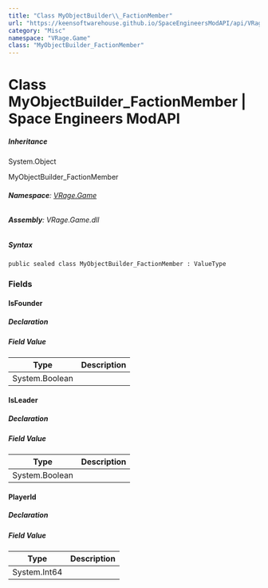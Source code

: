 ```yaml
---
title: "Class MyObjectBuilder\\_FactionMember"
url: "https://keensoftwarehouse.github.io/SpaceEngineersModAPI/api/VRage.Game.MyObjectBuilder_FactionMember.html"
category: "Misc"
namespace: "VRage.Game"
class: "MyObjectBuilder_FactionMember"
---
```


# Class MyObjectBuilder\_FactionMember | Space Engineers ModAPI

##### Inheritance

System.Object

MyObjectBuilder\_FactionMember

###### **Namespace**: [VRage.Game](https://keensoftwarehouse.github.io/SpaceEngineersModAPI/api/VRage.Game.html)

###### **Assembly**: VRage.Game.dll

##### Syntax

```
public sealed class MyObjectBuilder_FactionMember : ValueType
```

### Fields

#### IsFounder

##### Declaration

##### Field Value

| Type | Description |
| --- | --- |
| System.Boolean |     |

#### IsLeader

##### Declaration

##### Field Value

| Type | Description |
| --- | --- |
| System.Boolean |     |

#### PlayerId

##### Declaration

##### Field Value

| Type | Description |
| --- | --- |
| System.Int64 |     |